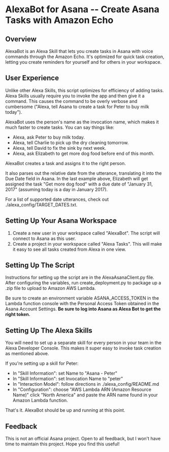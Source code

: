 # AlexaBot for Asana -- Create Asana Tasks with Amazon Echo

## Overview
AlexaBot is an Alexa Skill that lets you create tasks in Asana with voice
commands through the Amazon Echo. It's optimized for quick task creation, letting
you create reminders for yourself and for others in your workspace.

## User Experience
Unlike other Alexa Skills, this script optimizes for efficiency of adding tasks.
Alexa Skills usually require you to invoke the app and then give it a command.
This causes the command to be overly verbose and cumbersome ("Alexa, tell Asana
to create a task for Peter to buy milk today").

AlexaBot uses the person's name as the invocation name, which makes it much faster to
create tasks. You can say things like:

 - Alexa, ask Peter to buy milk today.
 - Alexa, tell Charlie to pick up the dry cleaning tomorrow.
 - Alexa, tell David to fix the sink by next week.
 - Alexa, ask Elizabeth to get more dog food before end of this month.

AlexaBot creates a task and assigns it to the right person.

It also parses out the relative date from the utterance, translating it into
the Due Date field in Asana. In the last example above, Elizabeth will get
assigned the task "Get more dog food" with a due date of "January 31, 2017"
(assuming today is a day in January 2017).

For a list of supported date utterances, check out ./alexa_config/TARGET_DATES.txt.

## Setting Up Your Asana Workspace
1. Create a new user in your workspace called "AlexaBot". The script will
connect to Asana as this user.
2. Create a project in your workspace called "Alexa Tasks". This will make it
easy to see all tasks created from Alexa in one view.

## Setting Up The Script
Instructions for setting up the script are in the AlexaAsanaClient.py file.
After configuring the variables, run create_deployment.py to package up a .zip
file to upload to Amazon AWS Lambda.

Be sure to create an environment variable ASANA_ACCESS_TOKEN in the Lambda function
console with the Personal Access Token obtained in the Asana Account Settings.
**Be sure to log into Asana as Alexa Bot to get the right token.**

## Setting Up The Alexa Skills
You will need to set up a separate skill for every person in your team in
the Alexa Developer Console. This makes it super easy to invoke task creation
as mentioned above.

If you're setting up a skill for Peter:

 - In "Skill Information": set Name to "Asana - Peter"
 - In "Skill Information": set Invocation Name to "peter"
 - In "Interaction Model": follow directions in ./alexa_config/README.md
 - In "Configuration": choose "AWS Lambda ARN (Amazon Resource Name)" click "North America" and paste the ARN name found in your Amazon Lambda function.

That's it. AlexaBot should be up and running at this point.

## Feedback
This is not an official Asana project. Open to all feedback, but I won't have time
to maintain this project. Hope you find this useful!
